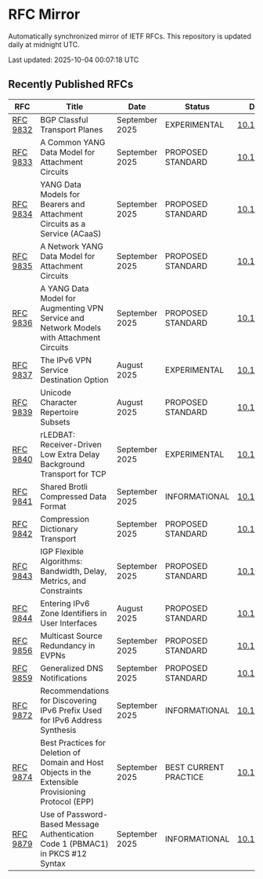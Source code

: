 # RFC Mirror

Automatically synchronized mirror of IETF RFCs. This repository is updated daily at midnight UTC.

Last updated: 2025-10-04 00:07:18 UTC

## Recently Published RFCs

| RFC | Title | Date | Status | DOI |
|-----|-------|------|--------|-----|
| [RFC 9832](rfcs/rfc9832.txt) | BGP Classful Transport Planes | September 2025 | EXPERIMENTAL | [10.17487](https://doi.org/10.17487/RFC9832) |
| [RFC 9833](rfcs/rfc9833.txt) | A Common YANG Data Model for Attachment Circuits | September 2025 | PROPOSED STANDARD | [10.17487](https://doi.org/10.17487/RFC9833) |
| [RFC 9834](rfcs/rfc9834.txt) | YANG Data Models for Bearers and Attachment Circuits as a Service (ACaaS) | September 2025 | PROPOSED STANDARD | [10.17487](https://doi.org/10.17487/RFC9834) |
| [RFC 9835](rfcs/rfc9835.txt) | A Network YANG Data Model for Attachment Circuits | September 2025 | PROPOSED STANDARD | [10.17487](https://doi.org/10.17487/RFC9835) |
| [RFC 9836](rfcs/rfc9836.txt) | A YANG Data Model for Augmenting VPN Service and Network Models with Attachment Circuits | September 2025 | PROPOSED STANDARD | [10.17487](https://doi.org/10.17487/RFC9836) |
| [RFC 9837](rfcs/rfc9837.txt) | The IPv6 VPN Service Destination Option | August 2025 | EXPERIMENTAL | [10.17487](https://doi.org/10.17487/RFC9837) |
| [RFC 9839](rfcs/rfc9839.txt) | Unicode Character Repertoire Subsets | August 2025 | PROPOSED STANDARD | [10.17487](https://doi.org/10.17487/RFC9839) |
| [RFC 9840](rfcs/rfc9840.txt) | rLEDBAT: Receiver-Driven Low Extra Delay Background Transport for TCP | September 2025 | EXPERIMENTAL | [10.17487](https://doi.org/10.17487/RFC9840) |
| [RFC 9841](rfcs/rfc9841.txt) | Shared Brotli Compressed Data Format | September 2025 | INFORMATIONAL | [10.17487](https://doi.org/10.17487/RFC9841) |
| [RFC 9842](rfcs/rfc9842.txt) | Compression Dictionary Transport | September 2025 | PROPOSED STANDARD | [10.17487](https://doi.org/10.17487/RFC9842) |
| [RFC 9843](rfcs/rfc9843.txt) | IGP Flexible Algorithms: Bandwidth, Delay, Metrics, and Constraints | September 2025 | PROPOSED STANDARD | [10.17487](https://doi.org/10.17487/RFC9843) |
| [RFC 9844](rfcs/rfc9844.txt) | Entering IPv6 Zone Identifiers in User Interfaces | August 2025 | PROPOSED STANDARD | [10.17487](https://doi.org/10.17487/RFC9844) |
| [RFC 9856](rfcs/rfc9856.txt) | Multicast Source Redundancy in EVPNs | September 2025 | PROPOSED STANDARD | [10.17487](https://doi.org/10.17487/RFC9856) |
| [RFC 9859](rfcs/rfc9859.txt) | Generalized DNS Notifications | September 2025 | PROPOSED STANDARD | [10.17487](https://doi.org/10.17487/RFC9859) |
| [RFC 9872](rfcs/rfc9872.txt) | Recommendations for Discovering IPv6 Prefix Used for IPv6 Address Synthesis | September 2025 | INFORMATIONAL | [10.17487](https://doi.org/10.17487/RFC9872) |
| [RFC 9874](rfcs/rfc9874.txt) | Best Practices for Deletion of Domain and Host Objects in the Extensible Provisioning Protocol (EPP) | September 2025 | BEST CURRENT PRACTICE | [10.17487](https://doi.org/10.17487/RFC9874) |
| [RFC 9879](rfcs/rfc9879.txt) | Use of Password-Based Message Authentication Code 1 (PBMAC1) in PKCS #12 Syntax | September 2025 | INFORMATIONAL | [10.17487](https://doi.org/10.17487/RFC9879) |
